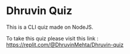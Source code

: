 # Dhruvin Quiz

This is a CLI quiz made on NodeJS.

To take this quiz please visit this link : https://replit.com/@DhruvinMehta/Dhruvin-quiz